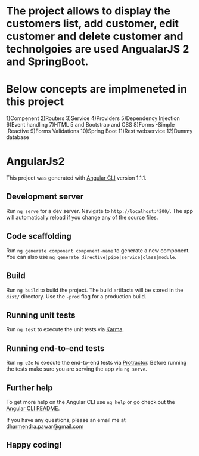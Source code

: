 # The project allows to display the customers list, add customer, edit customer and delete customer and technolgoies are used AngualarJS 2 and SpringBoot.

# Below concepts are implmeneted in this project
1)Compenent
2)Routers 
3)Service
4)Providers
5)Dependency Injection
6)Event handling
7)HTML 5 and Bootstrap and CSS
8)Forms -Simple  ,Reactive 
9)Forms Validations
10)Spring Boot
11)Rest webservice
12)Dummy database


# AngularJs2

This project was generated with [Angular CLI](https://github.com/angular/angular-cli) version 1.1.1.

## Development server

Run `ng serve` for a dev server. Navigate to `http://localhost:4200/`. The app will automatically reload if you change any of the source files.

## Code scaffolding

Run `ng generate component component-name` to generate a new component. You can also use `ng generate directive|pipe|service|class|module`.

## Build

Run `ng build` to build the project. The build artifacts will be stored in the `dist/` directory. Use the `-prod` flag for a production build.

## Running unit tests

Run `ng test` to execute the unit tests via [Karma](https://karma-runner.github.io).

## Running end-to-end tests

Run `ng e2e` to execute the end-to-end tests via [Protractor](http://www.protractortest.org/).
Before running the tests make sure you are serving the app via `ng serve`.

## Further help

To get more help on the Angular CLI use `ng help` or go check out the [Angular CLI README](https://github.com/angular/angular-cli/blob/master/README.md).


If you have any questions, please an email me at dharmendra.pawar@gmail.com

## Happy coding!
